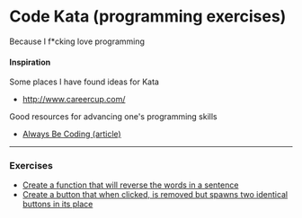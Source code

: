# Code Kata (programming exercises)
Because I f*cking love programming

#### Inspiration
Some places I have found ideas for Kata

- http://www.careercup.com/

Good resources for advancing one's programming skills

- [Always Be Coding (article)](https://medium.com/@davidbyttow/abc-always-be-coding-d5f8051afce2)


---

### Exercises
- [Create a function that will reverse the words in a sentence][1]
- [Create a button that when clicked, is removed but spawns two identical buttons in its place][2]


[1]: reverse-words/
[2]: hydra/
